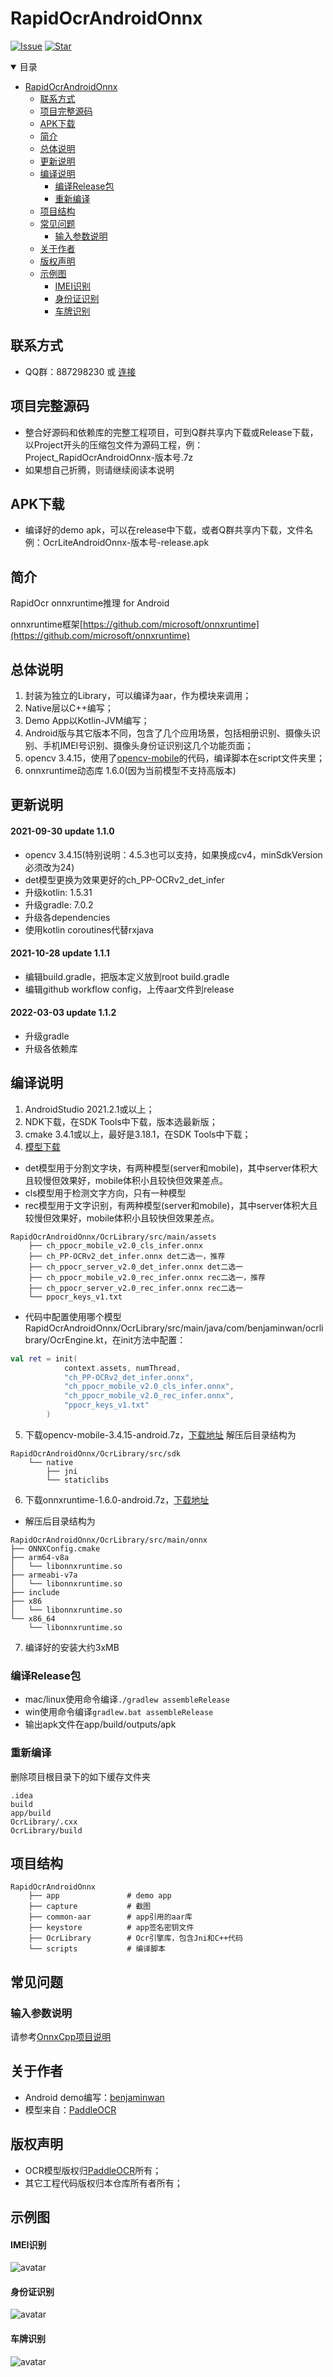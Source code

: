 # RapidOcrAndroidOnnx

[![Issue](https://img.shields.io/github/issues/RapidAI/RapidOcrAndroidOnnx.svg)](https://github.com/RapidAI/RapidOcrAndroidOnnx/issues)
[![Star](https://img.shields.io/github/stars/RapidAI/RapidOcrAndroidOnnx.svg)](https://github.com/RapidAI/RapidOcrAndroidOnnx)

<details open>
    <summary>目录</summary>

- [RapidOcrAndroidOnnx](#RapidOcrAndroidOnnx)
    - [联系方式](#联系方式)
    - [项目完整源码](#项目完整源码)
    - [APK下载](#APK下载)
    - [简介](#简介)
    - [总体说明](#总体说明)
    - [更新说明](#更新说明)
    - [编译说明](#编译说明)
        - [编译Release包](#编译Release包)
        - [重新编译](#重新编译)
    - [项目结构](#项目结构)
    - [常见问题](#常见问题)
        - [输入参数说明](#输入参数说明)
    - [关于作者](#关于作者)
    - [版权声明](#版权声明)
    - [示例图](#示例图)
        - [IMEI识别](#IMEI识别)
        - [身份证识别](#身份证识别)
        - [车牌识别](#车牌识别)

</details>

## 联系方式

* QQ群：887298230 或 [连接](https://jq.qq.com/?_wv=1027&k=P9b3olx6)

## 项目完整源码

* 整合好源码和依赖库的完整工程项目，可到Q群共享内下载或Release下载，以Project开头的压缩包文件为源码工程，例：Project_RapidOcrAndroidOnnx-版本号.7z
* 如果想自己折腾，则请继续阅读本说明

## APK下载

* 编译好的demo apk，可以在release中下载，或者Q群共享内下载，文件名例：OcrLiteAndroidOnnx-版本号-release.apk

## 简介

RapidOcr onnxruntime推理 for Android

onnxruntime框架[https://github.com/microsoft/onnxruntime](https://github.com/microsoft/onnxruntime)

## 总体说明

1. 封装为独立的Library，可以编译为aar，作为模块来调用；
2. Native层以C++编写；
3. Demo App以Kotlin-JVM编写；
4. Android版与其它版本不同，包含了几个应用场景，包括相册识别、摄像头识别、手机IMEI号识别、摄像头身份证识别这几个功能页面；
5. opencv 3.4.15，使用了[opencv-mobile](https://github.com/nihui/opencv-mobile)的代码，编译脚本在script文件夹里；
6. onnxruntime动态库 1.6.0(因为当前模型不支持高版本)

## 更新说明
#### 2021-09-30 update 1.1.0

* opencv 3.4.15(特别说明：4.5.3也可以支持，如果换成cv4，minSdkVersion必须改为24)
* det模型更换为效果更好的ch_PP-OCRv2_det_infer
* 升级kotlin: 1.5.31
* 升级gradle: 7.0.2
* 升级各dependencies
* 使用kotlin coroutines代替rxjava

#### 2021-10-28 update 1.1.1

* 编辑build.gradle，把版本定义放到root build.gradle
* 编辑github workflow config，上传aar文件到release

#### 2022-03-03 update 1.1.2

* 升级gradle
* 升级各依赖库

## 编译说明

1. AndroidStudio 2021.2.1或以上；
2. NDK下载，在SDK Tools中下载，版本选最新版；
3. cmake 3.4.1或以上，最好是3.18.1，在SDK Tools中下载；
4. [模型下载](https://github.com/RapidAI/RapidOcrAndroidOnnx/releases/download/1.0.1/RapidOcrOnnxModel-20210930.7z)
* det模型用于分割文字块，有两种模型(server和mobile)，其中server体积大且较慢但效果好，mobile体积小且较快但效果差点。
* cls模型用于检测文字方向，只有一种模型
* rec模型用于文字识别，有两种模型(server和mobile)，其中server体积大且较慢但效果好，mobile体积小且较快但效果差点。
```
RapidOcrAndroidOnnx/OcrLibrary/src/main/assets
    ├── ch_ppocr_mobile_v2.0_cls_infer.onnx
    ├── ch_PP-OCRv2_det_infer.onnx det二选一，推荐
    ├── ch_ppocr_server_v2.0_det_infer.onnx det二选一
    ├── ch_ppocr_mobile_v2.0_rec_infer.onnx rec二选一，推荐
    ├── ch_ppocr_server_v2.0_rec_infer.onnx rec二选一
    └── ppocr_keys_v1.txt
```
* 代码中配置使用哪个模型
  RapidOcrAndroidOnnx/OcrLibrary/src/main/java/com/benjaminwan/ocrlibrary/OcrEngine.kt，在init方法中配置：
```kotlin
val ret = init(
            context.assets, numThread,
            "ch_PP-OCRv2_det_infer.onnx",
            "ch_ppocr_mobile_v2.0_cls_infer.onnx",
            "ch_ppocr_mobile_v2.0_rec_infer.onnx",
            "ppocr_keys_v1.txt"
        )
```

5. 下载opencv-mobile-3.4.15-android.7z，[下载地址](https://gitee.com/benjaminwan/ocr-lite-android-ncnn/attach_files/843219/download/opencv-mobile-3.4.15-android.7z)
解压后目录结构为

```
RapidOcrAndroidOnnx/OcrLibrary/src/sdk
    └── native
        ├── jni
        └── staticlibs
```

6. 下载onnxruntime-1.6.0-android.7z，[下载地址](https://gitee.com/benjaminwan/ocr-lite-android-onnx/releases/v1.0.0.20201022)

* 解压后目录结构为
```
RapidOcrAndroidOnnx/OcrLibrary/src/main/onnx
├── ONNXConfig.cmake
├── arm64-v8a
│   └── libonnxruntime.so
├── armeabi-v7a
│   └── libonnxruntime.so
├── include
├── x86
│   └── libonnxruntime.so
└── x86_64
    └── libonnxruntime.so
```

7. 编译好的安装大约3xMB


### 编译Release包

* mac/linux使用命令编译```./gradlew assembleRelease```
* win使用命令编译```gradlew.bat assembleRelease```
* 输出apk文件在app/build/outputs/apk

### 重新编译

删除项目根目录下的如下缓存文件夹

```
.idea
build
app/build
OcrLibrary/.cxx
OcrLibrary/build
```

## 项目结构

```
RapidOcrAndroidOnnx
    ├── app               # demo app
    ├── capture           # 截图
    ├── common-aar        # app引用的aar库
    ├── keystore          # app签名密钥文件
    ├── OcrLibrary        # Ocr引擎库，包含Jni和C++代码
    └── scripts           # 编译脚本
```

## 常见问题

### 输入参数说明

请参考[OnnxCpp项目说明](https://github.com/RapidAI/RapidOCR/tree/main/cpp)

## 关于作者

* Android demo编写：[benjaminwan](https://github.com/benjaminwan)
* 模型来自：[PaddleOCR](https://github.com/PaddlePaddle/PaddleOCR)

## 版权声明

- OCR模型版权归[PaddleOCR](https://github.com/PaddlePaddle/PaddleOCR)所有；
- 其它工程代码版权归本仓库所有者所有；

## 示例图

#### IMEI识别

![avatar](capture/detect_IMEI.gif)

#### 身份证识别

![avatar](capture/detect_id_card.gif)

#### 车牌识别

![avatar](capture/detect_plate.gif)

